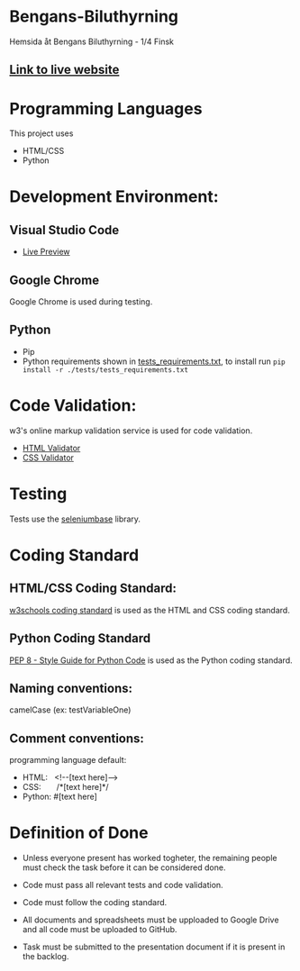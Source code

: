 # Bengans-Biluthyrning
Hemsida åt Bengans Biluthyrning - 1/4 Finsk 
## [Link to live website](https://ntig-uppsala.github.io/Bengans-Biluthyrning/)

# Programming Languages

This project uses
- HTML/CSS
- Python

# Development Environment:
## Visual Studio Code
- [Live Preview](https://marketplace.visualstudio.com/items?itemName=ms-vscode.live-server)

## Google Chrome
Google Chrome is used during testing. 

## Python
- Pip
- Python requirements shown in [tests_requirements.txt](tests/tests_requirements.txt), to install run `pip install -r ./tests/tests_requirements.txt`

# Code Validation:

w3's online markup validation service is used for code validation. 
- [HTML Validator](https://validator.w3.org/nu/)
- [CSS Validator](https://jigsaw.w3.org/css-validator/)

# Testing

Tests use the [seleniumbase](https://seleniumbase.io/) library.

# Coding Standard

## HTML/CSS Coding Standard:

[w3schools coding standard](https://www.w3schools.com/html/html5_syntax.asp) is used as the HTML and CSS coding standard.

## Python Coding Standard

[PEP 8 - Style Guide for Python Code](https://peps.python.org/pep-0008/) is used as the Python coding standard.

## Naming conventions: 

camelCase (ex: testVariableOne)

## Comment conventions: 

programming language default:
- HTML:&nbsp;&nbsp;&nbsp;&lt;!--[text here]--&gt;
- CSS:&nbsp;&nbsp;&nbsp;&nbsp;&nbsp;&nbsp;&nbsp;/\*[text here]\*/
- Python:&nbsp;#[text here]


# Definition of Done

- Unless everyone present has worked togheter, the remaining people must check the task before it can be considered done. 

- Code must pass all relevant tests and code validation.

- Code must follow the coding standard.

- All documents and spreadsheets must be upploaded to Google Drive and all code must be uploaded to GitHub.  

- Task must be submitted to the presentation document if it is present in the backlog. 